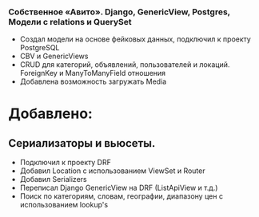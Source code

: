 ### Собственное «Авито». Django, GenericView, Postgres, Модели с relations и QuerySet
- Создал модели на основе фейковых данных, подключил к проекту PostgreSQL
- CBV и GenericViews
- CRUD для категорий, объявлений, пользователей и локаций. ForeignKey и ManyToManyField отношения
- Добавлена возможность загружать Media 

# Добавлено: 
## Сериализаторы и вьюсеты.
- Подключил к проекту DRF
- Добавил Location с использованием ViewSet и Router 
- Добавил Serializers
- Переписал Django GenericView на DRF (ListApiView и т.д.)
- Поиск по категориям, словам, географии, диапазону цен с использованием lookup's

